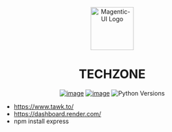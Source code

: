 <div align="center" size="30">
  <img src="" alt="Magentic-UI Logo" height="100">

# TECHZONE


[![image](https://img.shields.io/pypi/v/magentic_ui.svg)](https://pypi.python.org/pypi/uv)
[![image](https://img.shields.io/pypi/l/magentic_ui.svg)](https://pypi.python.org/pypi/magentic_ui)
![Python Versions](https://img.shields.io/badge/python-3.10%20%7C%203.11%20%7C%203.12%20%7C%203.13-blue)
  
</div>

- https://www.tawk.to/
- https://dashboard.render.com/
- npm install express
